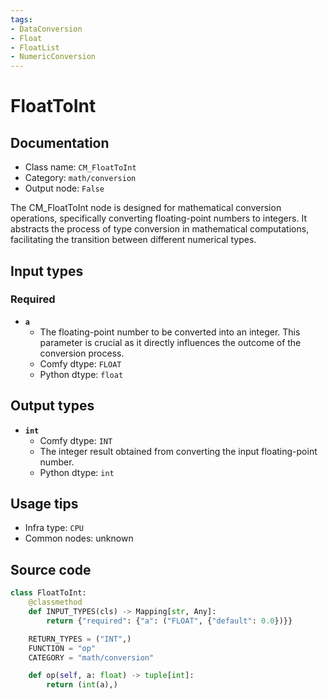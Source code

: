 ```yaml
---
tags:
- DataConversion
- Float
- FloatList
- NumericConversion
---
```


# FloatToInt
## Documentation
- Class name: `CM_FloatToInt`
- Category: `math/conversion`
- Output node: `False`

The CM_FloatToInt node is designed for mathematical conversion operations, specifically converting floating-point numbers to integers. It abstracts the process of type conversion in mathematical computations, facilitating the transition between different numerical types.
## Input types
### Required
- **`a`**
    - The floating-point number to be converted into an integer. This parameter is crucial as it directly influences the outcome of the conversion process.
    - Comfy dtype: `FLOAT`
    - Python dtype: `float`
## Output types
- **`int`**
    - Comfy dtype: `INT`
    - The integer result obtained from converting the input floating-point number.
    - Python dtype: `int`
## Usage tips
- Infra type: `CPU`
- Common nodes: unknown


## Source code
```python
class FloatToInt:
    @classmethod
    def INPUT_TYPES(cls) -> Mapping[str, Any]:
        return {"required": {"a": ("FLOAT", {"default": 0.0})}}

    RETURN_TYPES = ("INT",)
    FUNCTION = "op"
    CATEGORY = "math/conversion"

    def op(self, a: float) -> tuple[int]:
        return (int(a),)

```
